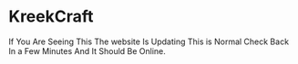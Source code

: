 # KreekCraft
If You Are Seeing This The website Is Updating This is Normal Check Back In a Few Minutes And It Should Be Online.
